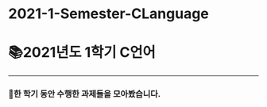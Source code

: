 # 2021-1-Semester-CLanguage

# 📚2021년도 1학기 C언어
-----------------------------------
### 📌한 학기 동안 수행한 과제들을 모아봤습니다.
